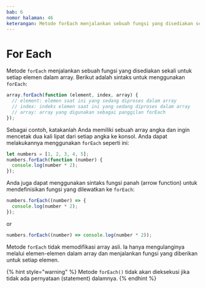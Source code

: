 ```yaml
---
bab: 6
nomor halaman: 46
keterangan: Metode forEach menjalankan sebuah fungsi yang disediakan sekali untuk setiap elemen dalam array.
---
```


# For Each

Metode `forEach` menjalankan sebuah fungsi yang disediakan sekali untuk setiap elemen dalam array. Berikut adalah sintaks untuk menggunakan `forEach`:

```javascript
array.forEach(function (element, index, array) {
  // element: elemen saat ini yang sedang diproses dalam array
  // index: indeks elemen saat ini yang sedang diproses dalam array
  // array: array yang digunakan sebagai panggilan forEach
});
```

Sebagai contoh, katakanlah Anda memiliki sebuah array angka dan ingin mencetak dua kali lipat dari setiap angka ke konsol. Anda dapat melakukannya menggunakan `forEach` seperti ini:

```typescript
let numbers = [1, 2, 3, 4, 5];
numbers.forEach(function (number) {
  console.log(number * 2);
});
```

Anda juga dapat menggunakan sintaks fungsi panah (arrow function) untuk mendefinisikan fungsi yang dilewatkan ke `forEach`:

```typescript
numbers.forEach((number) => {
  console.log(number * 2);
});
```

or

```typescript
numbers.forEach((number) => console.log(number * 2));
```

Metode `forEach` tidak memodifikasi array asli. Ia hanya mengulanginya melalui elemen-elemen dalam array dan menjalankan fungsi yang diberikan untuk setiap elemen.

{% hint style="warning" %}
Metode `forEach()` tidak akan dieksekusi jika tidak ada pernyataan (statement) dalamnya.
{% endhint %}
